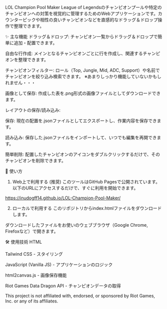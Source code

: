 LOL Champion Pool Maker
League of Legendsのチャンピオンプールや特定のチャンピオンへの対策を視覚的に管理するためのWebアプリケーションです。カウンターピックや相性の良いチャンピオンなどを直感的なドラッグ＆ドロップ操作で整理できます。

✨ 主な機能
ドラッグ＆ドロップ: チャンピオン一覧からドラッグ＆ドロップで簡単に追加・配置できます。

自由な行作成: メインとなるチャンピオンごとに行を作成し、関連するチャンピオンを整理できます。

チャンピオンフィルター: ロール（Top, Jungle, Mid, ADC, Support）や名前でチャンピオンを絞り込み検索できます。
※あまりしっかり機能していないかもしれません・・・

画像として保存: 作成した表を.png形式の画像ファイルとしてダウンロードできます。

レイアウトの保存/読み込み:

保存: 現在の配置を.jsonファイルとしてエクスポートし、作業内容を保存できます。

読み込み: 保存した.jsonファイルをインポートして、いつでも編集を再開できます。

簡単削除: 配置したチャンピオンのアイコンをダブルクリックするだけで、そのチャンピオンを削除できます。

🚀 使い方
1. Web上で利用する (推奨)
このツールはGitHub Pagesで公開されています。以下のURLにアクセスするだけで、すぐに利用を開始できます。

https://inudogff14.github.io/LOL-Champion-Pool-Maker/

2. ローカルで利用する
このリポジトリからindex.htmlファイルをダウンロードします。

ダウンロードしたファイルをお使いのウェブブラウザ（Google Chrome, Firefoxなど）で開きます。

🛠️ 使用技術
HTML

Tailwind CSS - スタイリング

JavaScript (Vanilla JS) - アプリケーションのロジック

html2canvas.js - 画像保存機能

Riot Games Data Dragon API - チャンピオンデータの取得

This project is not affiliated with, endorsed, or sponsored by Riot Games, Inc. or any of its affiliates.
